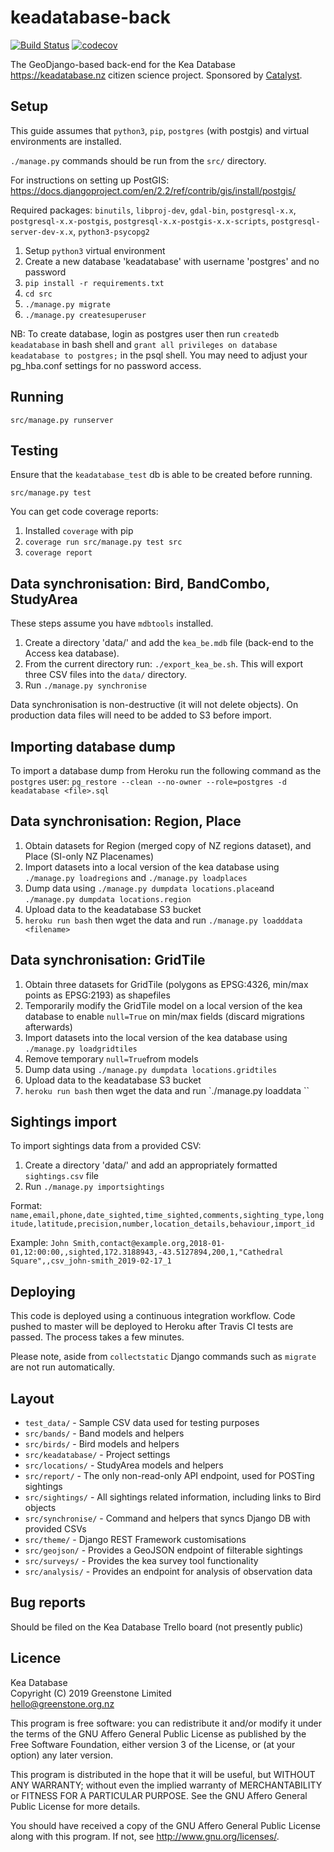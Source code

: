 keadatabase-back
================

[![Build Status](https://travis-ci.org/greenstone/keadatabase-back.svg?branch=master)](https://travis-ci.org/greenstone/keadatabase-back)
[![codecov](https://codecov.io/gh/greenstone/keadatabase-back/branch/master/graph/badge.svg)](https://codecov.io/gh/greenstone/keadatabase-back)

The GeoDjango-based back-end for the Kea Database <https://keadatabase.nz> citizen science project.
Sponsored by [Catalyst](https://catalyst.net.nz).


Setup
-----
This guide assumes that `python3`, `pip`, `postgres` (with postgis) and virtual
environments are installed.

`./manage.py` commands should be run from the `src/` directory.

For instructions on setting up PostGIS:
<https://docs.djangoproject.com/en/2.2/ref/contrib/gis/install/postgis/>

Required packages: `binutils`, `libproj-dev`, `gdal-bin`, `postgresql-x.x`, `postgresql-x.x-postgis`, `postgresql-x.x-postgis-x.x-scripts`, `postgresql-server-dev-x.x`, `python3-psycopg2`

1. Setup `python3` virtual environment
2. Create a new database 'keadatabase' with username 'postgres' and no password
3. `pip install -r requirements.txt`
4. `cd src`
5. `./manage.py migrate`
6. `./manage.py createsuperuser`

NB: To create database, login as postgres user then run `createdb keadatabase` in bash shell and `grant all privileges on database keadatabase to postgres;` in the psql shell. You may need to adjust your pg_hba.conf settings for no password access.


Running
-------
`src/manage.py runserver`


Testing
-------
Ensure that the `keadatabase_test` db is able to be created before running.

`src/manage.py test`

You can get code coverage reports:
1. Installed `coverage` with pip
2. `coverage run src/manage.py test src`
3. `coverage report`


Data synchronisation: Bird, BandCombo, StudyArea
------------------------------------------------
These steps assume you have `mdbtools` installed.
1. Create a directory 'data/' and add the `kea_be.mdb` file (back-end to the Access kea database).
2. From the current directory run: `./export_kea_be.sh`. This will export three CSV files into the `data/` directory.
3. Run `./manage.py synchronise`

Data synchronisation is non-destructive (it will not delete objects). On production data files will need to be added to S3 before import.


Importing database dump
-----------------------
To import a database dump from Heroku run the following command as the `postgres` user:
`pg_restore --clean --no-owner --role=postgres -d keadatabase <file>.sql`


Data synchronisation: Region, Place
-----------------------------------
1. Obtain datasets for Region (merged copy of NZ regions dataset), and Place (SI-only NZ Placenames)
2. Import datasets into a local version of the kea database using `./manage.py loadregions` and `./manage.py loadplaces`
3. Dump data using `./manage.py dumpdata locations.place`and `./manage.py dumpdata locations.region`
4. Upload data to the keadatabase S3 bucket
5. `heroku run bash` then wget the data and run `./manage.py loadddata <filename>`


Data synchronisation: GridTile
------------------------------
1. Obtain three datasets for GridTile (polygons as EPSG:4326, min/max points as EPSG:2193) as shapefiles
2. Temporarily modify the GridTile model on a local version of the kea database to enable `null=True` on min/max fields (discard migrations afterwards)
3. Import datasets into the local version of the kea database using `./manage.py loadgridtiles`
4. Remove temporary `null=True`from models
5. Dump data using `./manage.py dumpdata locations.gridtiles`
6. Upload data to the keadatabase S3 bucket
7. `heroku run bash` then wget the data and run `./manage.py loaddata <filename>``


Sightings import
----------------
To import sightings data from a provided CSV:
1. Create a directory 'data/' and add an appropriately formatted `sightings.csv` file
2. Run `./manage.py importsightings`

Format:
`name,email,phone,date_sighted,time_sighted,comments,sighting_type,longitude,latitude,precision,number,location_details,behaviour,import_id`

Example:
`John Smith,contact@example.org,2018-01-01,12:00:00,,sighted,172.3188943,-43.5127894,200,1,"Cathedral Square",,csv_john-smith_2019-02-17_1`


Deploying
---------
This code is deployed using a continuous integration workflow. Code pushed to master will be deployed to Heroku after Travis CI tests are passed. The process takes a few minutes.

Please note, aside from `collectstatic` Django commands such as `migrate` are not run automatically.


Layout
------
* `test_data/` - Sample CSV data used for testing purposes
* `src/bands/` - Band models and helpers
* `src/birds/` - Bird models and helpers
* `src/keadatabase/` - Project settings
* `src/locations/` - StudyArea models and helpers
* `src/report/` - The only non-read-only API endpoint, used for POSTing sightings
* `src/sightings/` - All sightings related information, including links to Bird objects
* `src/synchronise/` - Command and helpers that syncs Django DB with provided CSVs
* `src/theme/` - Django REST Framework customisations
* `src/geojson/` - Provides a GeoJSON endpoint of filterable sightings
* `src/surveys/` - Provides the kea survey tool functionality
* `src/analysis/` - Provides an endpoint for analysis of observation data

Bug reports
-----------

Should be filed on the Kea Database Trello board (not presently public)


Licence
-------
Kea Database  
Copyright (C) 2019 Greenstone Limited  
<hello@greenstone.org.nz>  

This program is free software: you can redistribute it and/or modify
it under the terms of the GNU Affero General Public License as published by
the Free Software Foundation, either version 3 of the License, or
(at your option) any later version.

This program is distributed in the hope that it will be useful,
but WITHOUT ANY WARRANTY; without even the implied warranty of
MERCHANTABILITY or FITNESS FOR A PARTICULAR PURPOSE.  See the
GNU Affero General Public License for more details.

You should have received a copy of the GNU Affero General Public License
along with this program.  If not, see <http://www.gnu.org/licenses/>.
